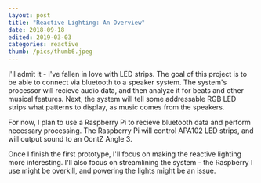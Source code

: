 ```yaml
---
layout: post
title: "Reactive Lighting: An Overview"
date: 2018-09-18
edited: 2019-03-03
categories: reactive
thumb: /pics/thumb6.jpeg
---
```


I'll admit it - I've fallen in love with LED strips. The goal of this project is to be able to connect via bluetooth to a speaker system. The system's processor will recieve audio data, and then analyze it for beats and other musical features. Next, the system will tell some addressable RGB LED strips what patterns to display, as music comes from the speakers.

For now, I plan to use a Raspberry Pi to recieve bluetooth data and perform necessary processing. The Raspberry Pi will control APA102 LED strips, and will output sound to an OontZ Angle 3.

Once I finish the first prototype, I'll focus on making the reactive lighting more interesting. I'll also focus on streamlining the system - the Raspberry I use might be overkill, and powering the lights might be an issue. 
